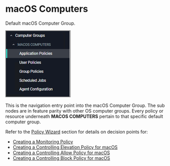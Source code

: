 [title]: # (macOS Computers)
[tags]: # (admin,configuration)
[priority]: # (2)
# macOS Computers

Default macOS Computer Group.

![default](images/default.png "Default macOS Computer Group")

This is the navigation entry point into the macOS Computer Group. The sub nodes are in feature parity with other OS computer groups. Every policy or resource underneath __MACOS COMPUTERS__ pertain to that specific default computer group.

Refer to the [Policy Wizard](../app-control/policies/policy-wizard/index.md) section for details on decision points for:

* [Creating a Monitoring Policy](../app-control/policies/policy-wizard/monitoring.md)
* [Creating a Controlling Elevation Policy for macOS](../app-control/policies/policy-wizard/controlling-elevate-macOS.md)
* [Creating a Controlling Allow Policy for macOS](../app-control/policies/policy-wizard/controlling-allow-macOS.md)
* [Creating a Controlling Block Policy for macOS](../app-control/policies/policy-wizard/controlling-block-macOS.md)
